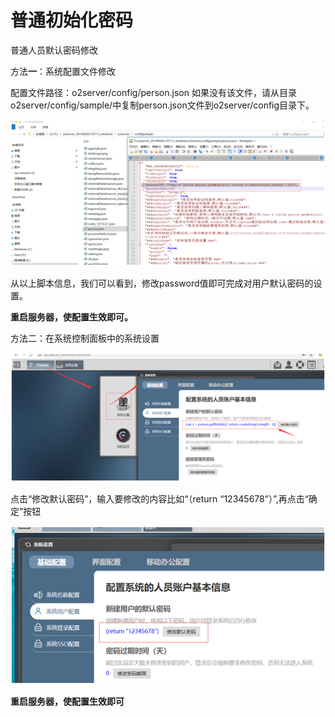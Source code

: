 # 普通初始化密码

普通人员默认密码修改

方法**一**：系统配置文件修改

配置文件路径：o2server/config/person.json 如果没有该文件，请从目录o2server/config/sample/中复制person.json文件到o2server/config目录下。

![](../../../.gitbook/assets/image%20%28141%29.png)


从以上脚本信息，我们可以看到，修改password值即可完成对用户默认密码的设置。

**重启服务器，使配置生效即可。**

方法二：在系统控制面板中的系统设置

![](../../../.gitbook/assets/image%20%28180%29.png)

点击“修改默认密码”，输入要修改的内容比如“（return “12345678”）”,再点击“确定”按钮

![](../../../.gitbook/assets/image%20%2812%29.png)

**重启服务器，使配置生效即可**

